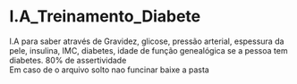 # I.A_Treinamento_Diabete
I.A para saber através de Gravidez, glicose, pressão arterial, espessura da pele, insulina, IMC, diabetes, idade de função genealógica se a pessoa tem diabetes. 80% de assertividade                                                                                                                                                    
Em caso de o arquivo solto nao funcinar baixe a pasta
